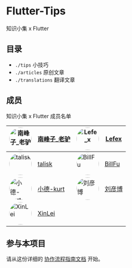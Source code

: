 # Flutter-Tips
知识小集 x Flutter

## 目录

- `./tips` 小技巧
- `./articles` 原创文章
- `./translations` 翻译文章

## 成员

知识小集 x Flutter 成员名单

 <a href="https://weibo.com/touristdiary"><img style="border-radius: 30px" src="https://tva1.sinaimg.cn/crop.1.0.1366.1366.180/c5ff030ejw8f5bbc70i61j212011yq80.jpg" title="南峰子_老驴" width="60"/></a> | [南峰子_老驴](https://weibo.com/touristdiary) | <a href="https://weibo.com/u/5953150140"><img style="border-radius: 30px" src="https://tvax3.sinaimg.cn/crop.0.0.667.667.180/006uSOiEly8fxzfw4tub0j30ij0ijt92.jpg" title="Lefe_x" width="60"/></a> | [Lefex](https://github.com/lefex) 
------------- | ------------- | ------------- | -------------
<a href="https://weibo.com/talisk"><img style="border-radius: 30px" src="https://avatars1.githubusercontent.com/u/7621572?s=460&v=4" title="talisk" width="60"/></a> | [talisk](https://weibo.com/talisk) | <a href="https://github.com/fuleibill"><img style="border-radius: 30px" src="https://avatars1.githubusercontent.com/u/9024080?s=460&v=4" title="BillFu" width="60"/></a> | [BillFu](https://github.com/fuleibill)
<a href="https://github.com/koudle"><img style="border-radius: 30px" src="https://avatars2.githubusercontent.com/u/13464904?s=460&v=4" title="小德-kurt" width="60"/></a> | [小德-kurt](https://github.com/koudle) | <a href="https://github.com/Realank"><img style="border-radius: 30px" src="https://avatars1.githubusercontent.com/u/11557944?s=460&v=4" title="刘彦博" width="60"/></a> | [刘彦博](https://github.com/Realank)
<a href="https://github.com/Vadaski"><img style="border-radius: 30px" src="https://avatars1.githubusercontent.com/u/23734225?s=460&v=4" title="XinLei" width="60"/></a> | [XinLei](https://github.com/Vadaski) ||

## 参与本项目

请从这份详细的 [协作流程指南文档](./Workflow.md) 开始。
